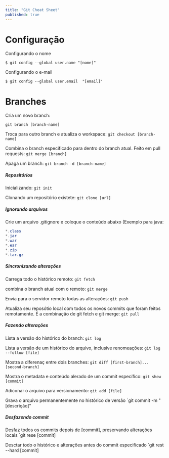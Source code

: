 ```yaml
---
title: "Git Cheat Sheet"
published: true
---
```

# Configuração
Configurando o nome
```console
$ git config --global user.name "[nome]"
```

Configurando o e-mail
```console
$ git config --global user.email  "[email]"
```

# Branches
Cria um novo branch:
```console
git branch [branch-name]
```

Troca para outro branch e atualiza o workspace:
`git checkout [branch-name]`

Combina o branch especificado para dentro do branch atual. Feito em pull requests:
`git merge [branch]`

Apaga um branch:
`git branch -d [branch-name]`

##### Repositórios
Inicializando:
`git init`

Clonando um repositório existete:
`git clone [url]`

##### Ignorando arquivos
Crie um arquivo .gitignore e coloque o conteúdo abaixo (Exemplo para java:
```java
*.class
*.jar
*.war
*.ear
*.zip
*.tar.gz
```

##### Sincronizando alterações
Carrega todo o histórico remoto:
`git fetch`

combina o branch atual com o remoto:
`git merge`

Envia para o servidor remoto todas as alterações:
`git push`

Atualiza seu reposótio local com todos os novos commits que foram feitos remotamente. É a combinação de git fetch e git merge:
`git pull`

##### Fazendo alterações
Lista a versão do histórico do branch:
`git log`

Lista a versão de um histórico do arquivo, inclusive renomeações:
`git log --follow [file]`

Mostra a diferenaç entre dois branches:
`git diff [first-branch]...[second-branch]`

Mostra o metadata e conteúdo alerado de um commit específico:
`git show [commit]`

Adiconar o arquivo para versionamento:
`git add [file]`

Grava o arquivo permanentemente no histórico de versão
`git commit -m "[descrição]"

##### Desfazendo commit
Desfaz todos os commits depois de [commit], preservando alterações locais
`git rese [commit]

Desctar todo o histórico e alterações antes do commit especificado
`git rest --hard [commit]
